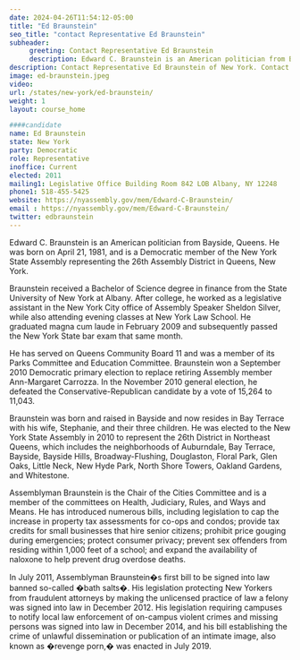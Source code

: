 ```yaml
---
date: 2024-04-26T11:54:12-05:00
title: "Ed Braunstein"
seo_title: "contact Representative Ed Braunstein"
subheader:
     greeting: Contact Representative Ed Braunstein
     description: Edward C. Braunstein is an American politician from Bayside, Queens. He was born on April 21, 1981, and is a Democratic member of the New York State Assembly representing the 26th Assembly District in Queens, New York.
description: Contact Representative Ed Braunstein of New York. Contact information for Ed Braunstein includes email address, phone number, and mailing address.
image: ed-braunstein.jpeg
video:
url: /states/new-york/ed-braunstein/
weight: 1
layout: course_home

####candidate
name: Ed Braunstein
state: New York
party: Democratic
role: Representative
inoffice: Current
elected: 2011
mailing1: Legislative Office Building Room 842 LOB Albany, NY 12248
phone1: 518-455-5425
website: https://nyassembly.gov/mem/Edward-C-Braunstein/
email : https://nyassembly.gov/mem/Edward-C-Braunstein/
twitter: edbraunstein
---
```

Edward C. Braunstein is an American politician from Bayside, Queens. He was born on April 21, 1981, and is a Democratic member of the New York State Assembly representing the 26th Assembly District in Queens, New York.

Braunstein received a Bachelor of Science degree in finance from the State University of New York at Albany. After college, he worked as a legislative assistant in the New York City office of Assembly Speaker Sheldon Silver, while also attending evening classes at New York Law School. He graduated magna cum laude in February 2009 and subsequently passed the New York State bar exam that same month.

He has served on Queens Community Board 11 and was a member of its Parks Committee and Education Committee. Braunstein won a September 2010 Democratic primary election to replace retiring Assembly member Ann-Margaret Carrozza. In the November 2010 general election, he defeated the Conservative-Republican candidate by a vote of 15,264 to 11,043.

Braunstein was born and raised in Bayside and now resides in Bay Terrace with his wife, Stephanie, and their three children. He was elected to the New York State Assembly in 2010 to represent the 26th District in Northeast Queens, which includes the neighborhoods of Auburndale, Bay Terrace, Bayside, Bayside Hills, Broadway-Flushing, Douglaston, Floral Park, Glen Oaks, Little Neck, New Hyde Park, North Shore Towers, Oakland Gardens, and Whitestone.

Assemblyman Braunstein is the Chair of the Cities Committee and is a member of the committees on Health, Judiciary, Rules, and Ways and Means. He has introduced numerous bills, including legislation to cap the increase in property tax assessments for co-ops and condos; provide tax credits for small businesses that hire senior citizens; prohibit price gouging during emergencies; protect consumer privacy; prevent sex offenders from residing within 1,000 feet of a school; and expand the availability of naloxone to help prevent drug overdose deaths.

In July 2011, Assemblyman Braunstein�s first bill to be signed into law banned so-called �bath salts�. His legislation protecting New Yorkers from fraudulent attorneys by making the unlicensed practice of law a felony was signed into law in December 2012. His legislation requiring campuses to notify local law enforcement of on-campus violent crimes and missing persons was signed into law in December 2014, and his bill establishing the crime of unlawful dissemination or publication of an intimate image, also known as �revenge porn,� was enacted in July 2019.
